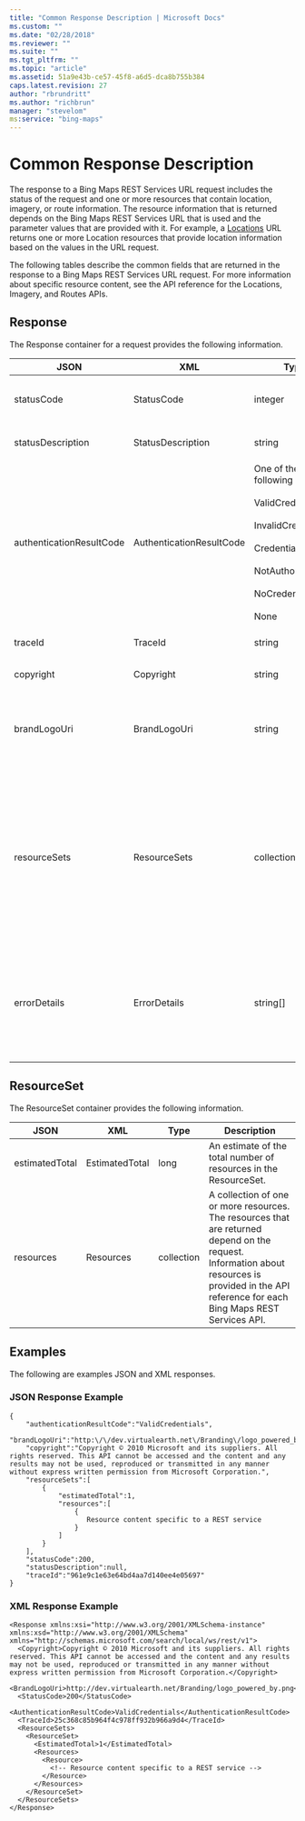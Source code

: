 ```yaml
---
title: "Common Response Description | Microsoft Docs"
ms.custom: ""
ms.date: "02/28/2018"
ms.reviewer: ""
ms.suite: ""
ms.tgt_pltfrm: ""
ms.topic: "article"
ms.assetid: 51a9e43b-ce57-45f8-a6d5-dca8b755b384
caps.latest.revision: 27
author: "rbrundritt"
ms.author: "richbrun"
manager: "stevelom"
ms:service: "bing-maps"
---
```

# Common Response Description
The response to a Bing Maps REST Services URL request includes the status of the request and one or more resources that contain location, imagery, or route information. The resource information that is returned depends on the Bing Maps REST Services URL that is used and the parameter values that are provided with it. For example, a [Locations](../rest-services/locations-api.md) URL returns one or more Location resources that provide location information based on the values in the URL request.  
  
 The following tables describe the common fields that are returned in the response to a Bing Maps REST Services URL request. For more information about specific resource content, see the API reference for the Locations, Imagery, and Routes APIs.  
  
## Response  
 The Response container for a request provides the following information.  
  
|JSON|XML|Type|Description|  
|----------|---------|----------|-----------------|  
|statusCode|StatusCode|integer|The HTTP Status code for the request.|  
|statusDescription|StatusDescription|string|A description of the HTTP status code.|  
|authenticationResultCode|AuthenticationResultCode|One of the following values:<br /><br /> ValidCredentials<br /><br /> InvalidCredentials<br /><br /> CredentialsExpired<br /><br /> NotAuthorized<br /><br /> NoCredentials<br /><br /> None|A status code that offers additional information about authentication success or failure.|  
|traceId|TraceId|string|A unique identifier for the request.|  
|copyright|Copyright|string|A copyright notice.|  
|brandLogoUri|BrandLogoUri|string|A URL that references a brand image to support contractual branding requirements.|  
|resourceSets|ResourceSets|collection|A collection of ResourceSet objects. A ResourceSet is a container of Resources returned by the request. For more information, see the ResourceSet section below.|  
|errorDetails|ErrorDetails|string[]|A collection of error descriptions. For example, ErrorDetails can identify parameter values that are not valid or missing.|  
  
## ResourceSet  
 The ResourceSet container provides the following information.  
  
|JSON|XML|Type|Description|  
|----------|---------|----------|-----------------|  
|estimatedTotal|EstimatedTotal|long|An estimate of the total number of resources in the ResourceSet.|  
|resources|Resources|collection|A collection of one or more resources. The resources that are returned depend on the request. Information about resources is provided in the API reference for each Bing Maps REST Services API.|  
  
## Examples  
 The following are examples JSON and XML responses.  
  
### JSON Response Example  
  
```  
{  
    "authenticationResultCode":"ValidCredentials",  
    "brandLogoUri":"http:\/\/dev.virtualearth.net\/Branding\/logo_powered_by.png",  
    "copyright":"Copyright © 2010 Microsoft and its suppliers. All rights reserved. This API cannot be accessed and the content and any results may not be used, reproduced or transmitted in any manner without express written permission from Microsoft Corporation.",  
    "resourceSets":[  
        {  
            "estimatedTotal":1,  
            "resources":[  
                {  
                   Resource content specific to a REST service  
                }  
            ]  
        }  
    ],  
    "statusCode":200,  
    "statusDescription":null,  
    "traceId":"961e9c1e63e64bd4aa7d140ee4e05697"  
}  
```  
  
### XML Response Example  
  
```  
<Response xmlns:xsi="http://www.w3.org/2001/XMLSchema-instance" xmlns:xsd="http://www.w3.org/2001/XMLSchema" xmlns="http://schemas.microsoft.com/search/local/ws/rest/v1">  
  <Copyright>Copyright © 2010 Microsoft and its suppliers. All rights reserved. This API cannot be accessed and the content and any results may not be used, reproduced or transmitted in any manner without express written permission from Microsoft Corporation.</Copyright>  
  <BrandLogoUri>http://dev.virtualearth.net/Branding/logo_powered_by.png</BrandLogoUri>  
  <StatusCode>200</StatusCode>  
  <AuthenticationResultCode>ValidCredentials</AuthenticationResultCode>  
  <TraceId>25c368c85b964f4c978ff932b966a9d4</TraceId>  
  <ResourceSets>  
    <ResourceSet>  
      <EstimatedTotal>1</EstimatedTotal>  
      <Resources>  
        <Resource>  
          <!-- Resource content specific to a REST service -->  
        </Resource>  
      </Resources>  
    </ResourceSet>  
  </ResourceSets>  
</Response>  
  
```
